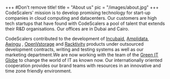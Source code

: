 +++
#Don't remove title!
title = "About us"
pic = "/images/about.jpg"
+++
CodeScalers' mission is to develop promising technology for start-up companies in cloud computing and datacenters. Our customers are high tech startups that have found with CodeScalers a pool of talent that extends their R&amp;D organisations. Our offices are in Dubai and Cairo.   

CodeScalers contributed to the development of <a href="http://www.incubaid.com/" target="_blank">Incubaid</a>, <a href="http://www.amplidata.com/" target="_blank">Amplidata</a>, <a href="http://www.awingu.com/" target="_blank">Awingu</a> , <a href="http://www.openvstorage.com/" target="_blank">OpenVstorage</a> and <a href="http://www.racktivity.com/" target="_blank">Racktivity</a> products under outsourced development contracts, writing and testing systems as well as our marketing department.We are now working with the team of the <a href="http://www.greenitglobe.com/" target="_blank">Green IT Globe</a> to change the world of IT as known now. Our internationally oriented cooperation provides our brand teams with resources in an innovative and time zone friendly environment.



